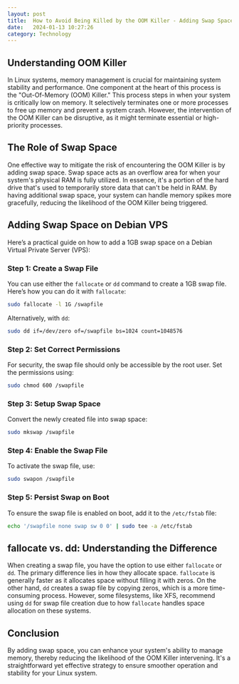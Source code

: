 ```yaml
---
layout: post
title:  How to Avoid Being Killed by the OOM Killer - Adding Swap Space
date:   2024-01-13 10:27:26
category: Technology
---
```


## Understanding OOM Killer

In Linux systems, memory management is crucial for maintaining system stability and performance. One component at the heart of this process is the "Out-Of-Memory (OOM) Killer." This process steps in when your system is critically low on memory. It selectively terminates one or more processes to free up memory and prevent a system crash. However, the intervention of the OOM Killer can be disruptive, as it might terminate essential or high-priority processes.

## The Role of Swap Space

One effective way to mitigate the risk of encountering the OOM Killer is by adding swap space. Swap space acts as an overflow area for when your system's physical RAM is fully utilized. In essence, it's a portion of the hard drive that's used to temporarily store data that can't be held in RAM. By having additional swap space, your system can handle memory spikes more gracefully, reducing the likelihood of the OOM Killer being triggered.

## Adding Swap Space on Debian VPS

Here’s a practical guide on how to add a 1GB swap space on a Debian Virtual Private Server (VPS):

### Step 1: Create a Swap File

You can use either the `fallocate` or `dd` command to create a 1GB swap file. Here’s how you can do it with `fallocate`:

```bash
sudo fallocate -l 1G /swapfile
```

Alternatively, with `dd`:

```bash
sudo dd if=/dev/zero of=/swapfile bs=1024 count=1048576
```

### Step 2: Set Correct Permissions

For security, the swap file should only be accessible by the root user. Set the permissions using:

```bash
sudo chmod 600 /swapfile
```

### Step 3: Setup Swap Space

Convert the newly created file into swap space:

```bash
sudo mkswap /swapfile
```

### Step 4: Enable the Swap File

To activate the swap file, use:

```bash
sudo swapon /swapfile
```

### Step 5: Persist Swap on Boot

To ensure the swap file is enabled on boot, add it to the `/etc/fstab` file:

```bash
echo '/swapfile none swap sw 0 0' | sudo tee -a /etc/fstab
```

## fallocate vs. dd: Understanding the Difference

When creating a swap file, you have the option to use either `fallocate` or `dd`. The primary difference lies in how they allocate space. `fallocate` is generally faster as it allocates space without filling it with zeros. On the other hand, `dd` creates a swap file by copying zeros, which is a more time-consuming process. However, some filesystems, like XFS, recommend using `dd` for swap file creation due to how `fallocate` handles space allocation on these systems.

## Conclusion

By adding swap space, you can enhance your system's ability to manage memory, thereby reducing the likelihood of the OOM Killer intervening. It's a straightforward yet effective strategy to ensure smoother operation and stability for your Linux system.